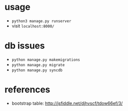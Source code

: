 # usage
- `python3 manage.py runserver`
- visit `localhost:8000/`
    
# db issues
- `python manage.py makemigrations`
- `python manage.py migrate`
- `python manage.py syncdb`

# references
- bootstrap table: http://jsfiddle.net/djhvscf/tdow66ef/3/
